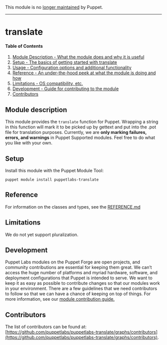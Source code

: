 This module is no [longer maintained](http://unmaintained.tech/) by Puppet.

----

# translate

#### Table of Contents

1. [Module Description - What the module does and why it is useful](#module-description)
2. [Setup - The basics of getting started with translate](#setup)
3. [Usage - Configuration options and additional functionality](#usage)
4. [Reference - An under-the-hood peek at what the module is doing and how](#reference)
5. [Limitations - OS compatibility, etc.](#limitations)
6. [Development - Guide for contributing to the module](#development)
7. [Contributors](#contributors)

## Module description

This module provides the `translate` function for Puppet. Wrapping a string in this function will mark it to be picked up by gettext and put into the .pot file for translation purposes. Currently, we are **only marking failures, errors, and warnings** in Puppet Supported modules. Feel free to do what you like with your own. 

## Setup

Install this module with the Puppet Module Tool:
```shell
puppet module install puppetlabs-translate
```

## Reference

For information on the classes and types, see the [REFERENCE.md](https://github.com/puppetlabs/puppetlabs-translate/blob/master/REFERENCE.md)

## Limitations

We do not yet support pluralization.

## Development

Puppet Labs modules on the Puppet Forge are open projects, and community contributions are essential for keeping them great. We can’t access the huge number of platforms and myriad hardware, software, and deployment configurations that Puppet is intended to serve. We want to keep it as easy as possible to contribute changes so that our modules work in your environment. There are a few guidelines that we need contributors to follow so that we can have a chance of keeping on top of things. For more information, see our [module contribution guide.](https://puppet.com/docs/puppet/latest/contributing.html)

## Contributors

The list of contributors can be found at: [https://github.com/puppetlabs/puppetlabs-translate/graphs/contributors](https://github.com/puppetlabs/puppetlabs-translate/graphs/contributors).
